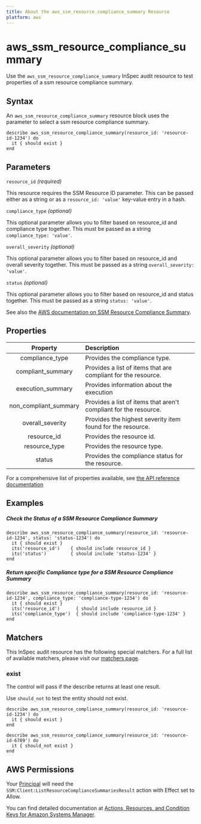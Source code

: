 ```yaml
---
title: About the aws_ssm_resource_compliance_summary Resource
platform: aws
---
```


# aws_ssm_resource_compliance_summary

Use the `aws_ssm_resource_compliance_summary` InSpec audit resource to test properties of a ssm resource compliance summary.

## Syntax

 An `aws_ssm_resource_compliance_summary` resource block uses the parameter to select a ssm resource compliance summary.

    describe aws_ssm_resource_compliance_summary(resource_id: 'resource-id-1234') do
      it { should exist }
    end

## Parameters

`resource_id` _(required)_

This resource requires the SSM Resource ID parameter.
This can be passed either as a string or as a `resource_id: 'value'` key-value entry in a hash.

`compliance_type` _(optional)_

This optional parameter allows you to filter based on resource_id and compliance type together. This must be passed as a string `compliance_type: 'value'`.

`overall_severity` _(optional)_

This optional parameter allows you to filter based on resource_id and overall severity together. This must be passed as a string `overall_severity: 'value'`.

`status` _(optional)_

This optional parameter allows you to filter based on resource_id and status together. This must be passed as a string `status: 'value'`.

See also the [AWS documentation on SSM Resource Compliance Summary](https://docs.aws.amazon.com/systems-manager/latest/userguide/sysman-compliance-about.html#compliance-view-results).

## Properties

| Property | Description |
| :---: | :--- |
|compliance_type              | Provides the compliance type. |
|compliant_summary            | Provides a list of items that are compliant for the resource. |
|execution_summary            | Provides information about the execution |
|non_compliant_summary        | Provides a list of items that aren't compliant for the resource. |
|overall_severity             | Provides the highest severity item found for the resource. |
|resource_id                  | Provides the resource id. |
|resource_type                | Provides the resource type. |
|status                       | Provides the compliance status for the resource. |

For a comprehensive list of properties available, see [the API reference documentation](https://docs.aws.amazon.com/systems-manager/latest/APIReference/API_ResourceComplianceSummaryItem.html)

## Examples

##### Check the Status of a SSM Resource Compliance Summary

    describe aws_ssm_resource_compliance_summary(resource_id: 'resource-id-1234', status: 'status-1234') do
      it { should exist }
      its('resource_id')    { should include resource_id }
      its('status')         { should include 'status-1234' }
    end
    
##### Return specific Compliance type for a SSM Resource Compliance Summary
   
    describe aws_ssm_resource_compliance_summary(resource_id: 'resource-id-1234', compliance_type: 'compliance-type-1234') do
      it { should exist }
      its('resource_id')      { should include resource_id }
      its('compliance_type')  { should include 'compliance-type-1234' }
    end

## Matchers

This InSpec audit resource has the following special matchers. For a full list of available matchers, please visit our [matchers page](https://www.inspec.io/docs/reference/matchers/).

### exist

The control will pass if the describe returns at least one result.

Use `should_not` to test the entity should not exist.

    describe aws_ssm_resource_compliance_summary(resource_id: 'resource-id-1234') do
      it { should exist }
    end

    describe aws_ssm_resource_compliance_summary(resource_id: 'resource-id-6789') do
      it { should_not exist }
    end

## AWS Permissions

Your [Principal](https://docs.aws.amazon.com/IAM/latest/UserGuide/intro-structure.html#intro-structure-principal) will need the `SSM:Client:ListResourceComplianceSummariesResult` action with Effect set to Allow.

You can find detailed documentation at [Actions, Resources, and Condition Keys for Amazon Systems Manager](https://docs.aws.amazon.com/IAM/latest/UserGuide/list_awssystemsmanager.html).